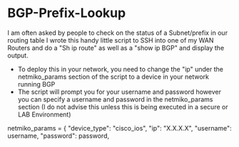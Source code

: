 # BGP-Prefix-Lookup

I am often asked by people to check on the status of a Subnet/prefix in our routing table
I wrote this handy little script to SSH into one of my WAN Routers and do a "Sh ip route" as well as a "show ip BGP"  and display the output.

- To deploy this in your network, you need to change the "ip" under the netmiko_params section of the script to a device in your network running BGP
- The script will prompt you for your username and password however you can specify a username and password in the netmiko_params section (I do not advise this unless this is being executed in a secure or LAB Environment)

netmiko_params = {
 "device_type": "cisco_ios", 
 "ip": "X.X.X.X",
 "username": username,
 "password": password,
    

